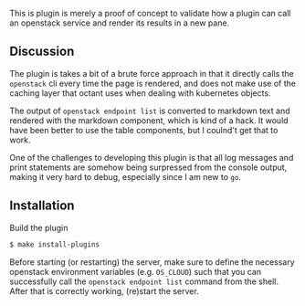 This is plugin is merely a proof of concept to validate how a plugin can call an openstack
service and render its results in a new pane.

## Discussion

The plugin is takes a bit of a brute force approach in that it directly calls the `openstack` cli every time the
page is rendered, and does not make use of the caching layer that octant uses when dealing with kubernetes objects.

The output of `openstack endpoint list` is converted to markdown text and rendered with the markdown component, which
is kind of a hack.  It would have been better to use the table components, but I coulnd't get that to work.

One of the challenges to developing this plugin is that all log messages and print statements are somehow being surpressed
from the console output, making it very hard to debug, especially since I am new to `go`.


## Installation

Build the plugin

```sh
$ make install-plugins
```

Before starting (or restarting) the server, make sure to define the necessary openstack environment variables (e.g. `OS_CLOUD`)
such that you can successfully call the `openstack endpoint list` command from the shell.  After that is correctly working, (re)start the server.
